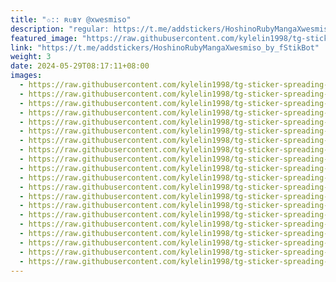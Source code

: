 ```yaml
---
title: "✩:: ʀᴜʙʏ @xwesmiso"
description: "regular: https://t.me/addstickers/HoshinoRubyMangaXwesmiso_by_fStikBot"
featured_image: "https://raw.githubusercontent.com/kylelin1998/tg-sticker-spreading-worldwide-images/main/img/b0488db8-818c-449b-a2e8-625341e8f291.jpg"
link: "https://t.me/addstickers/HoshinoRubyMangaXwesmiso_by_fStikBot"
weight: 3
date: 2024-05-29T08:17:11+08:00
images:
  - https://raw.githubusercontent.com/kylelin1998/tg-sticker-spreading-worldwide-images/main/img/b0488db8-818c-449b-a2e8-625341e8f291.jpg
  - https://raw.githubusercontent.com/kylelin1998/tg-sticker-spreading-worldwide-images/main/img/f4af936b-5da4-4d69-b712-c5edcdb773b8.jpg
  - https://raw.githubusercontent.com/kylelin1998/tg-sticker-spreading-worldwide-images/main/img/9b920fd2-61d9-434a-a33d-77029e819ddb.jpg
  - https://raw.githubusercontent.com/kylelin1998/tg-sticker-spreading-worldwide-images/main/img/c0e01a02-c04e-4486-8f66-683cb8ac2c3f.jpg
  - https://raw.githubusercontent.com/kylelin1998/tg-sticker-spreading-worldwide-images/main/img/a4086a64-106d-4ebe-bf41-445dd7d6ef39.jpg
  - https://raw.githubusercontent.com/kylelin1998/tg-sticker-spreading-worldwide-images/main/img/5d3ea707-5c48-4c79-b91e-2ee264bd15a6.jpg
  - https://raw.githubusercontent.com/kylelin1998/tg-sticker-spreading-worldwide-images/main/img/79dea46a-d11e-47ae-8132-45d940e123d1.jpg
  - https://raw.githubusercontent.com/kylelin1998/tg-sticker-spreading-worldwide-images/main/img/9faa6d2e-044d-4eda-a9f7-ad5f2aac8bb7.jpg
  - https://raw.githubusercontent.com/kylelin1998/tg-sticker-spreading-worldwide-images/main/img/cce1bdcf-9ee0-420b-a3c3-6ced2b00c7aa.jpg
  - https://raw.githubusercontent.com/kylelin1998/tg-sticker-spreading-worldwide-images/main/img/107c3399-7d2b-4ca8-95f0-1e13da9f5a77.jpg
  - https://raw.githubusercontent.com/kylelin1998/tg-sticker-spreading-worldwide-images/main/img/f7db1338-f00f-4a60-bed0-2e3b0baeae4a.jpg
  - https://raw.githubusercontent.com/kylelin1998/tg-sticker-spreading-worldwide-images/main/img/1b1b90c5-6658-49c0-8570-70f68d42f744.jpg
  - https://raw.githubusercontent.com/kylelin1998/tg-sticker-spreading-worldwide-images/main/img/339c64ba-da4e-4eb8-b6a6-8afe2c7da53f.jpg
  - https://raw.githubusercontent.com/kylelin1998/tg-sticker-spreading-worldwide-images/main/img/f6c69b8c-fbe0-46e6-8447-1fa7b7ae679a.jpg
  - https://raw.githubusercontent.com/kylelin1998/tg-sticker-spreading-worldwide-images/main/img/40f58d4b-4331-4ba0-9f05-b9c105bf4345.jpg
  - https://raw.githubusercontent.com/kylelin1998/tg-sticker-spreading-worldwide-images/main/img/de40606b-3397-4c42-8900-587d3021f4f2.jpg
  - https://raw.githubusercontent.com/kylelin1998/tg-sticker-spreading-worldwide-images/main/img/b47ff4fe-3632-4f35-9378-6265ba721535.jpg
  - https://raw.githubusercontent.com/kylelin1998/tg-sticker-spreading-worldwide-images/main/img/78698ab2-ff42-4693-9cca-0ac1db43c6db.jpg
  - https://raw.githubusercontent.com/kylelin1998/tg-sticker-spreading-worldwide-images/main/img/e8d3b25e-d322-4cb7-8870-6aee21ad4d04.jpg
  - https://raw.githubusercontent.com/kylelin1998/tg-sticker-spreading-worldwide-images/main/img/6b0b9c38-5689-4f86-b19c-032bb114d92d.jpg
---
```

